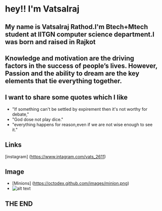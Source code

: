 # hey!! I'm Vatsalraj

## My name is Vatsalraj Rathod.I'm Btech+Mtech student at IITGN computer science department.I was born and raised in Rajkot
## Knowledge and motivation are the driving factors in the success of people’s lives. However, Passion and the ability to dream are the key elements that tie everything together.
## I want to share some quotes which I like
- "If something can't be settled by expirement then it's not worthy for debate,"
- "God dose not play dice."
- "everything happens for reason,even if we are not wise enough to see it."


## Links
[instagram] (https://www.intagram.com/vats_2611)
## Image
- [Minions] (https://octodex.github.com/images/minion.png)
- ![alt text](http://picsum.photos/400/400)
## THE END
